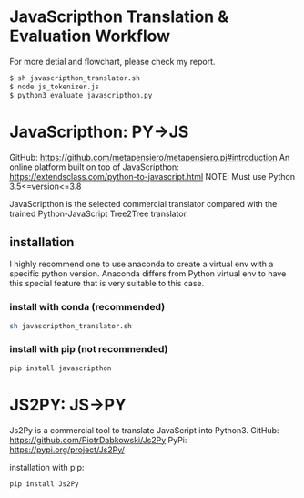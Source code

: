 # JavaScripthon Translation & Evaluation Workflow

For more detial and flowchart, please check my report.

```bash
$ sh javascripthon_translator.sh
$ node js_tokenizer.js
$ python3 evaluate_javascripthon.py
```

# JavaScripthon: PY->JS

GitHub: https://github.com/metapensiero/metapensiero.pj#introduction
An online platform built on top of JavaScripthon: https://extendsclass.com/python-to-javascript.html
NOTE: Must use Python 3.5<=version<=3.8

JavaScripthon is the selected commercial translator compared with the trained Python-JavaScript Tree2Tree translator.

## installation

I highly recommend one to use anaconda to create a virtual env with a specific python version. Anaconda differs from Python virtual env to have this special feature that is very suitable to this case.

### install with conda (recommended)

```bash
sh javascripthon_translator.sh
```

### install with pip (not recommended)

```bash
pip install javascripthon
```

# JS2PY: JS->PY

Js2Py is a commercial tool to translate JavaScript into Python3.
GitHub: https://github.com/PiotrDabkowski/Js2Py
PyPi: https://pypi.org/project/Js2Py/

installation with pip:

```bash
pip install Js2Py
```
